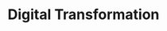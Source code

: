 ---
layout: training
title: Digital Transformation
description: Cultivate a new mindset in a large organization to build customer-centric products. It helps you align across your organization and offers a step-by-step approach for building transformative products.
bg: FF7E00
copy: If you're transforming to build user-centric products.
img: /images/computer-svgrepo-com.svg
permalink: /digital-transformation-training/
image: /images/software-integration-bro.png
image2: /images/startup-life-bro.png
titleOne: The problem statement
problemDescription: Transformation is often interpreted as adopting Agile rituals and asking customers for feedback. But without a clear vision and strategy, teams feel pulled in different directions and begin to reject change like a human body rejects a foreign object. Digital transformation training gives you a shared vision and a systematic process for building customer-centric products to make change management easier.
titleTwo: Diagnosis
descriptionTitleTwo: You need this digital transformation program if your team is suffering from or at high risk of catching these product diseases


subtitleOne: Locked-In Syndrome
descriptionSubtitleOne: Locked-into your past success, you're not getting buy-in for change because things don't seem broken.
iconSubtitleOne: /images/session-icons-white/lock-svgrepo-com.svg

subtitleTwo: Narcissus complex
descriptionSubtitleTwo: Focusing on your own goals and needs to the point of losing sight of what your customer needs.
iconSubtitleTwo: /images/session-icons-white/person-svgrepo-com.svg

iconSubtitleThree: /images/session-icons-white/protractor-rule-svgrepo-com.svg
subtitleThree: Hypometricemia
descriptionSubtitleThree: Not measuring much because it's unclear how you should measure success.

titleThree: Benefits
titleThreeSubtitleOne: Align your team
descriptionTitleThreeSubtitleOne: Digital transformation requires change management and change is always hard. By creating alignment around a shared vision, you’ll get buy-in so you can engage people across the organization on translating your vision into reality.
iconTitleThreeSubtitleOne: /images/align-your-team-digital.png

titleThreeSubtitleTwo: Build intuition for creating customer-centric products
descriptionTitleThreeSubtitleTwo: Even when teams want to build customer-centric products, the know-how may be missing. This digital transformation training gives teams a step-by-step approach for building transformative products.
iconTitleThreeSubtitleTwo: /images/build-intuition-digital.png


titleFour: Pricing and structure
titleFourDescription: $ 20,000 for up to 15 people for training is delivered in four sessions that gives teams hand-on 
titleFourDescription2: training to build muscle memory and intuition for building transformative products. 




list: 
  - title: You’ll create a vision for digital transformation.
    copy: Instead of a broad and aspirational vision such as “being customer centric”, you’ll define a compelling vision that aligns the team on the problem you’re setting out to solve through your transformation efforts. You’ll then learn a framework for communicating tradeoffs as you balance progress towards this vision against the reality of short-term business needs. 
    img: "/images/digital-session-1.jpeg"
    learn: Learn why a RDCL Strategy is important
    link: /strategy/2022/03/21/three-characteristics-of-good-product-strategy/ 
    session: session 1
    name: /digital-transformation-training/

  - title: You’ll learn about user research and create a plan to identify exactly what your customers need.
    copy: You’ll develop a comprehensive product strategy that includes a go-to-market strategy - your RDCL Strategy will help you articulate
    img: "/images/digital-session-2.png"
    learn: Learn why you need a Radical Vision Statement
    link: /vision/2021/03/19/vision-doesnt-have-to-be-hairy/
    session: session 2
    name: /digital-transformation-training/ 

  - title: You’ll learn about user research and create a plan to identify exactly what your customers need.
    copy: You’ll develop a comprehensive product strategy that includes a go-to-market strategy - your RDCL Strategy will help you articulate
    img: "/images/vision.jpeg"
    learn: Learn why you need a Radical Vision Statement
    link: /vision/2021/03/19/vision-doesnt-have-to-be-hairy/
    session: session 3
    hasList: true
    list: 
    - "R - Real pain points that your users face"
    - "D - the Design or solution to those pain points"
    - "C - the Capabilities or underlying engine that powers your Design "
    - "L - Logistics of how you’ll deliver the solution including pricing and customer support."
    name: /digital-transformation-training/

  - title: You’ll translate your strategy
    copy:  You’ll translate your strategy into a cross-functional roadmap that you can use to align the organization. You’ll also identify metrics to validate if your strategy is working or if you need course corrections. 
    img: "/images/vision.jpeg"
    learn: Learn why you need a Radical Vision Statement
    link: /vision/2021/03/19/vision-doesnt-have-to-be-hairy/
    session: session 4
    name: /digital-transformation-training/  
sessions: 4
---